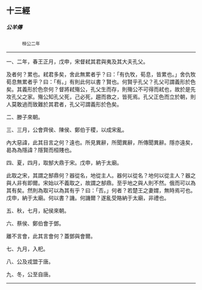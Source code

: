 

## 十三經

##### 公羊傳
　　　`桓公二年`

* * *

一、二年，春王正月，戊申，宋督弒其君與夷及其大夫孔父。

及者何？累也。弒君多矣，舍此無累者乎？曰：「有仇牧，荀息，皆累也。」舍仇牧荀息無累者乎？曰：「有。」有則此何以書？賢也。何賢乎孔父？孔父可謂義形於色矣。其義形於色奈何？督將弒殤公，孔父生而存，則殤公不可得而弒也，故於是先攻孔父之家。殤公知孔父死，己必死，趨而救之，皆死焉。孔父正色而立於朝，則人莫敢過而致難於其君者，孔父可謂義形於色矣。

二、滕子來朝。

三、三月，公會齊侯、陳侯、鄭伯于稷，以成宋亂。

內大惡諱，此其目言之何？遠也。所見異辭，所聞異辭，所傳聞異辭。隱亦遠矣，曷為為隱諱？隱賢而桓賤也。

四、夏，四月，取郜大鼎于宋。戊申，納于太廟。

此取之宋，其謂之郜鼎何？器從名，地從主人。器何以從名？地何以從主人？器之與人非有即爾。宋始以不義取之，故謂之郜鼎。至乎地之與人則不然。俄而可以為其有矣。然則為取可以為其有乎？曰：「否。」何者？若楚王之妻媦，無時焉可也。戊申，納于太廟。何以書？譏。何譏爾？遂亂受賂納于太廟，非禮也。

五、秋，七月，紀侯來朝。

六、蔡侯、鄭伯會于鄧。

離不言會，此其言會何？蓋鄧與會爾。

七、九月，入𣏌。

八、公及戎盟于唐。

九、冬，公至自唐。

* * *

